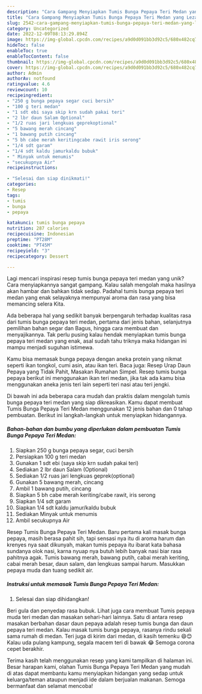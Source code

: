 ```yaml
---
description: "Cara Gampang Menyiapkan Tumis Bunga Pepaya Teri Medan yang Lezat"
title: "Cara Gampang Menyiapkan Tumis Bunga Pepaya Teri Medan yang Lezat"
slug: 2542-cara-gampang-menyiapkan-tumis-bunga-pepaya-teri-medan-yang-lezat
category: Uncategorized
date: 2022-12-09T08:13:29.894Z
image: https://img-global.cpcdn.com/recipes/a9d0d091bb3d92c5/680x482cq70/tumis-bunga-pepaya-teri-medan-foto-resep-utama.jpg
hideToc: false
enableToc: true
enableTocContent: false
thumbnail: https://img-global.cpcdn.com/recipes/a9d0d091bb3d92c5/680x482cq70/tumis-bunga-pepaya-teri-medan-foto-resep-utama.jpg
cover: https://img-global.cpcdn.com/recipes/a9d0d091bb3d92c5/680x482cq70/tumis-bunga-pepaya-teri-medan-foto-resep-utama.jpg
author: Admin
authorAv: notfound
ratingvalue: 4.6
reviewcount: 10
recipeingredient:
- "250 g bunga pepaya segar cuci bersih"
- "100 g teri medan"
- "1 sdt ebi saya skip krn sudah pakai teri"
- "2 lbr daun Salam Optional"
- "1/2 ruas jari lengkuas geprekoptional"
- "5 bawang merah cincang"
- "1 bawang putih cincang"
- "5 bh cabe merah keritingcabe rawit iris serong"
- "1/4 sdt garam"
- "1/4 sdt kaldu jamurkaldu bubuk"
- " Minyak untuk menumis"
- "secukupnya Air"
recipeinstructions:

- "Selesai dan siap dinikmati!"
categories:
- Resep
tags:
- tumis
- bunga
- pepaya

katakunci: tumis bunga pepaya 
nutrition: 287 calories
recipecuisine: Indonesian
preptime: "PT28M"
cooktime: "PT45M"
recipeyield: "3"
recipecategory: Dessert

---
```





Lagi mencari inspirasi resep tumis bunga pepaya teri medan yang unik? Cara menyiapkannya sangat gampang. Kalau salah mengolah maka hasilnya akan hambar dan bahkan tidak sedap. Padahal tumis bunga pepaya teri medan yang enak selayaknya mempunyai aroma dan rasa yang bisa memancing selera Kita.





Ada beberapa hal yang sedikit banyak berpengaruh terhadap kualitas rasa dari tumis bunga pepaya teri medan, pertama dari jenis bahan, selanjutnya pemilihan bahan segar dan Bagus, hingga cara membuat dan menyajikannya. Tak perlu pusing kalau hendak menyiapkan tumis bunga pepaya teri medan yang enak,      asal sudah tahu triknya maka hidangan ini mampu menjadi suguhan istimewa.














Kamu bisa memasak bunga pepaya dengan aneka protein yang nikmat seperti ikan tongkol, cumi asin, atau ikan teri. Baca juga: Resep Urap Daun Pepaya yang Tidak Pahit, Masakan Rumahan Simpel. Resep tumis bunga pepaya berikut ini menggunakan ikan teri medan, jika tak ada kamu bisa menggunakan aneka jenis teri lain seperti teri nasi atau teri jengki.






Di bawah ini ada beberapa cara mudah dan praktis dalam mengolah tumis bunga pepaya teri medan yang siap dikreasikan. Kamu dapat membuat Tumis Bunga Pepaya Teri Medan menggunakan 12 jenis bahan dan 0 tahap pembuatan. Berikut ini langkah-langkah untuk menyiapkan hidangannya.

<!--inarticleads1-->

##### Bahan-bahan dan bumbu yang diperlukan dalam pembuatan Tumis Bunga Pepaya Teri Medan:

1. Siapkan 250 g bunga pepaya segar, cuci bersih
1. Persiapkan 100 g teri medan
1. Gunakan 1 sdt ebi (saya skip krn sudah pakai teri)
1. Sediakan 2 lbr daun Salam (Optional)
1. Sediakan 1/2 ruas jari lengkuas geprek(optional)
1. Gunakan 5 bawang merah, cincang
1. Ambil 1 bawang putih, cincang
1. Siapkan 5 bh cabe merah keriting/cabe rawit, iris serong
1. Siapkan 1/4 sdt garam
1. Siapkan 1/4 sdt kaldu jamur/kaldu bubuk
1. Sediakan  Minyak untuk menumis
1. Ambil secukupnya Air


Resep Tumis Bunga Pepaya Teri Medan. Baru pertama kali masak bunga pepaya, masih berasa pahit sih, tapi sensasi nya itu di aroma harum dan krenyes nya saat dikunyah, makan tumis pepaya itu ibarat kata bahasa sundanya olok nasi, karna nyuap nya butuh lebih banyak nasi biar rasa pahitnya agak. Tumis bawang merah, bawang putih, cabai merah keriting, cabai merah besar, daun salam, dan lengkuas sampai harum. Masukkan pepaya muda dan tuang sedikit air. 

<!--inarticleads2-->

##### Instruksi untuk memasak Tumis Bunga Pepaya Teri Medan:


1. Selesai dan siap dihidangkan!

Beri gula dan penyedap rasa bubuk. Lihat juga cara membuat Tumis pepaya muda teri medan dan masakan sehari-hari lainnya. Satu di antara resep masakan berbahan dasar daun pepaya adalah resep tumis bunga dan daun pepaya teri medan. Kalau masak tumis bunga pepaya, rasanya rindu sekali sama rumah di medan. Teri juga di kirim dari medan, di kasih temenku 😄😊 Kalau uda pulang kampung, segala macem teri di bawak 😂 Semoga corona cepet berakhir. 

Terima kasih telah menggunakan resep yang kami tampilkan di halaman ini. Besar harapan kami, olahan Tumis Bunga Pepaya Teri Medan yang mudah di atas dapat membantu kamu menyiapkan hidangan yang sedap untuk keluarga/teman ataupun menjadi ide dalam berjualan makanan. Semoga bermanfaat dan selamat mencoba!
